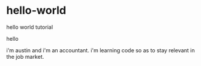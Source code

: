 # hello-world
hello world tutorial

hello

i'm austin and i'm an accountant. i'm learning code so as to stay relevant in the job market.
